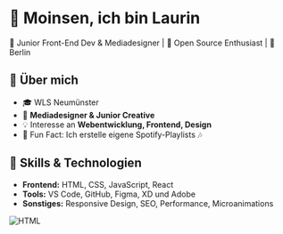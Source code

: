 # 👋 Moinsen, ich bin Laurin
🎯 Junior Front-End Dev & Mediadesigner | 🚀 Open Source Enthusiast | 📍 Berlin

## 🌟 Über mich
- 🎓 WLS Neumünster
- 💼 **Mediadesigner & Junior Creative**
- 💡 Interesse an **Webentwicklung, Frontend, Design**
- 🎵 Fun Fact: Ich erstelle eigene Spotify-Playlists 🎶  

## 📌 Skills & Technologien
- **Frontend:** HTML, CSS, JavaScript, React
- **Tools:** VS Code, GitHub, Figma, XD und Adobe
- **Sonstiges:** Responsive Design, SEO, Performance, Microanimations

![HTML](https://img.shields.io/badge/-HTML5-orange?style=flat&logo=html5)
